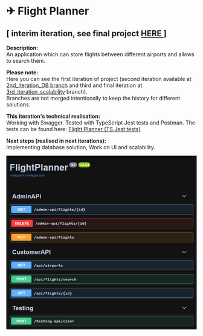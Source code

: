 # ✈ Flight Planner
## [ interim iteration, see final project [HERE ](https://github.com/girtsva/flight-planner/tree/3rd_iteration_scalability)]

**Description:**  
An application which can store flights between different airports and allows to search them.

**Please note:**  
Here you can see the first iteration of project (second iteration available at [2nd_iteration_DB branch](https://github.com/girtsva/flight-planner/tree/2nd_iteration_DB) and third and final iteration at [3rd_iteration_scalability](https://github.com/girtsva/flight-planner/tree/3rd_iteration_scalability) branch).  
Branches are not merged intentionally to keep the history for different solutions.

**This iteration's technical realisation:**  
Working with Swagger. Tested with TypeScript Jest tests and Postman.
The tests can be found here: [Flight Planner (TS Jest tests)](https://github.com/girtsva/flight-planner-tests)

**Next steps (realised in next iterations):**  
Implementing database solution, Work on UI and scalability.

![screenshot](/screen.PNG "Swagger screen")
